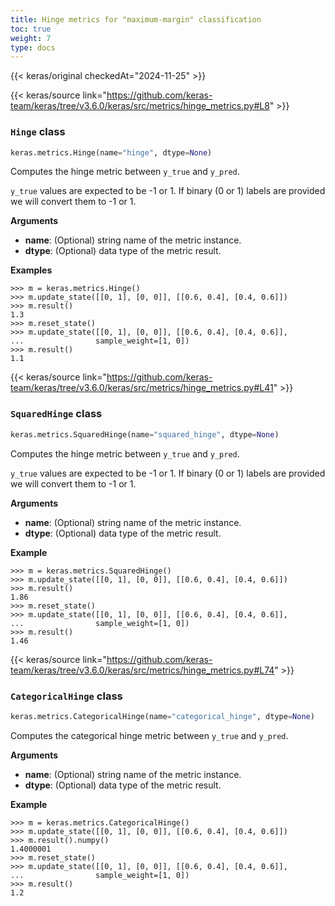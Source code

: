 ```yaml
---
title: Hinge metrics for "maximum-margin" classification
toc: true
weight: 7
type: docs
---
```


{{< keras/original checkedAt="2024-11-25" >}}

{{< keras/source link="https://github.com/keras-team/keras/tree/v3.6.0/keras/src/metrics/hinge_metrics.py#L8" >}}

### `Hinge` class

```python
keras.metrics.Hinge(name="hinge", dtype=None)
```

Computes the hinge metric between `y_true` and `y_pred`.

`y_true` values are expected to be -1 or 1. If binary (0 or 1) labels are
provided we will convert them to -1 or 1.

**Arguments**

- **name**: (Optional) string name of the metric instance.
- **dtype**: (Optional) data type of the metric result.

**Examples**

```console
>>> m = keras.metrics.Hinge()
>>> m.update_state([[0, 1], [0, 0]], [[0.6, 0.4], [0.4, 0.6]])
>>> m.result()
1.3
>>> m.reset_state()
>>> m.update_state([[0, 1], [0, 0]], [[0.6, 0.4], [0.4, 0.6]],
...                sample_weight=[1, 0])
>>> m.result()
1.1
```

{{< keras/source link="https://github.com/keras-team/keras/tree/v3.6.0/keras/src/metrics/hinge_metrics.py#L41" >}}

### `SquaredHinge` class

```python
keras.metrics.SquaredHinge(name="squared_hinge", dtype=None)
```

Computes the hinge metric between `y_true` and `y_pred`.

`y_true` values are expected to be -1 or 1. If binary (0 or 1) labels are
provided we will convert them to -1 or 1.

**Arguments**

- **name**: (Optional) string name of the metric instance.
- **dtype**: (Optional) data type of the metric result.

**Example**

```console
>>> m = keras.metrics.SquaredHinge()
>>> m.update_state([[0, 1], [0, 0]], [[0.6, 0.4], [0.4, 0.6]])
>>> m.result()
1.86
>>> m.reset_state()
>>> m.update_state([[0, 1], [0, 0]], [[0.6, 0.4], [0.4, 0.6]],
...                sample_weight=[1, 0])
>>> m.result()
1.46
```

{{< keras/source link="https://github.com/keras-team/keras/tree/v3.6.0/keras/src/metrics/hinge_metrics.py#L74" >}}

### `CategoricalHinge` class

```python
keras.metrics.CategoricalHinge(name="categorical_hinge", dtype=None)
```

Computes the categorical hinge metric between `y_true` and `y_pred`.

**Arguments**

- **name**: (Optional) string name of the metric instance.
- **dtype**: (Optional) data type of the metric result.

**Example**

```console
>>> m = keras.metrics.CategoricalHinge()
>>> m.update_state([[0, 1], [0, 0]], [[0.6, 0.4], [0.4, 0.6]])
>>> m.result().numpy()
1.4000001
>>> m.reset_state()
>>> m.update_state([[0, 1], [0, 0]], [[0.6, 0.4], [0.4, 0.6]],
...                sample_weight=[1, 0])
>>> m.result()
1.2
```
